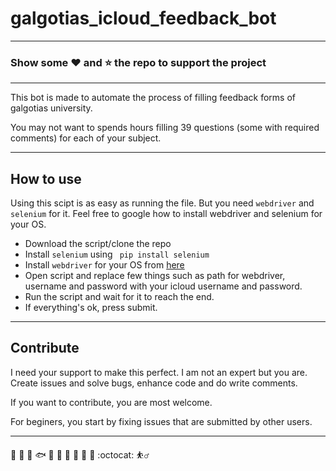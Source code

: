 # galgotias_icloud_feedback_bot

---
### Show some :heart: and :star: the repo to support the project
---
 
This bot is made to automate the process of filling feedback forms of galgotias university. 

You may not want to spends hours filling 39 questions (some with required comments) for each of your subject. 

---
## How to use

Using this scipt is as easy as running the file. But you need ```webdriver``` and ```selenium``` for it. Feel free to google how to install webdriver and selenium for your OS.

 - Download the script/clone the repo
 - Install ```selenium``` using ``` pip install selenium```
 - Install ```webdriver``` for your OS from [here](https://chromedriver.chromium.org/)
 - Open script and replace few things such as path for webdriver, username and password with your icloud username and password.
- Run the script and wait for it to reach the end.
- If everything's ok, press submit.


---
## Contribute
I need your support to make this perfect. I am not an expert but you are. Create issues and solve bugs, enhance code and do write comments.

If you want to contribute, you are most welcome. 

For beginers, you start by fixing issues that are submitted by other users.

---

   :deciduous_tree: :mushroom: :shell: :fish: :frog: :honeybee: :turtle: :rooster: :whale2: :monkey: :octocat: :basketball_man:

